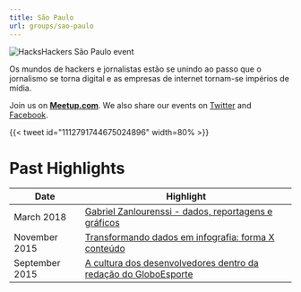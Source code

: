 ```yaml
---
title: São Paulo
url: groups/sao-paulo
---
```


![HacksHackers São Paulo event](https://secure.meetupstatic.com/photos/event/5/5/highres_441300085.jpeg)

Os mundos de hackers e jornalistas estão se unindo ao passo que o jornalismo se torna digital e as empresas de internet tornam-se impérios de mídia.

Join us on **[Meetup.com](https://www.meetup.com/hackshackerssp/)**. We also share our events on [Twitter](https://twitter.com/HacksHackersSP) and [Facebook](https://www.facebook.com/hackshackerssp/).

{{< tweet id="1112791744675024896" width=80% >}}

# Past Highlights

| **Date**  | **Highlight** |  
|-----------|---------------|  
| March 2018 | [Gabriel Zanlourenssi - dados, reportagens e gráficos](https://www.meetup.com/hackshackerssp/events/247894568/) |
| November 2015 | [Transformando dados em infografia: forma X conteúdo](https://www.meetup.com/hackshackerssp/events/226726456/) |   
| September 2015 | [A cultura dos desenvolvedores dentro da redação do GloboEsporte](https://www.meetup.com/hackshackerssp/events/225232624/) |
